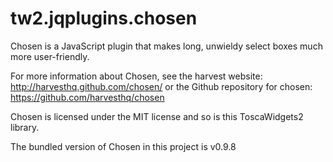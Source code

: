 tw2.jqplugins.chosen
====================

Chosen is a JavaScript plugin that makes long,
unwieldy select boxes much more user-friendly.

For more information about Chosen, see the harvest website:
http://harvesthq.github.com/chosen/ or the Github repository
for chosen: https://github.com/harvesthq/chosen

Chosen is licensed under the MIT license and so is this
ToscaWidgets2 library.

The bundled version of Chosen in this project is v0.9.8
